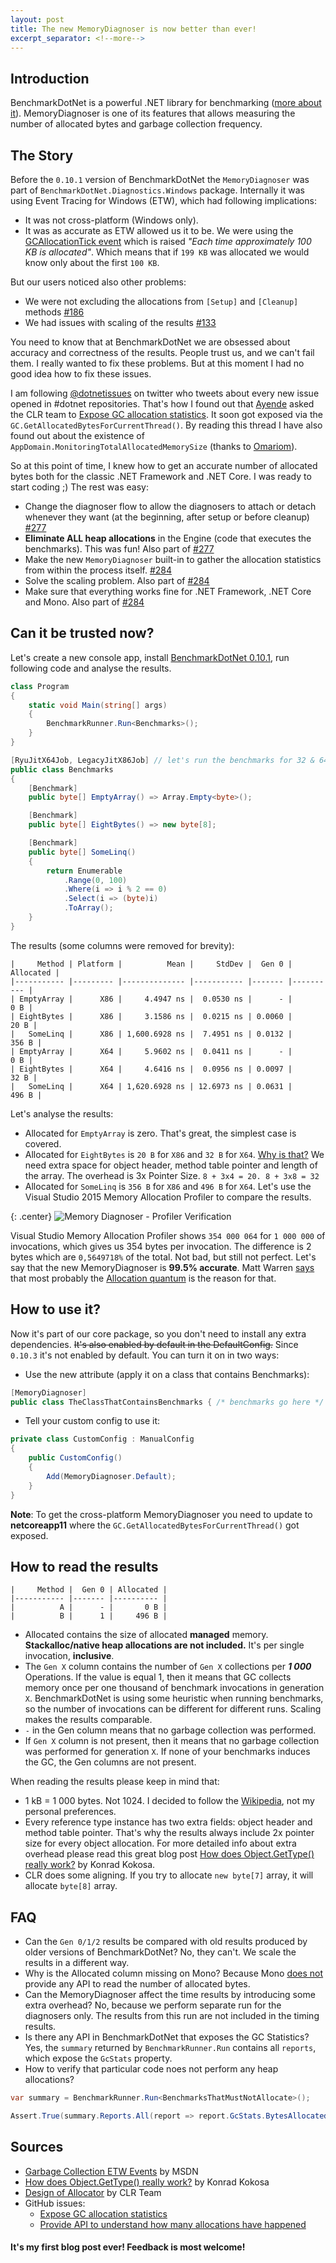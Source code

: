 ```yaml
---
layout: post
title: The new MemoryDiagnoser is now better than ever!
excerpt_separator: <!--more-->
---
```


## Introduction

BenchmarkDotNet is a powerful .NET library for benchmarking ([more about it](http://benchmarkdotnet.org/)). MemoryDiagnoser is one of its features that allows measuring the number of allocated bytes and garbage collection frequency.

## The Story

Before the `0.10.1` version of BenchmarkDotNet the `MemoryDiagnoser` was part of `BenchmarkDotNet.Diagnostics.Windows` package. Internally it was using Event Tracing for Windows (ETW), which had following implications:

* It was not cross-platform (Windows only).
* It was as accurate as ETW allowed us it to be. We were using the [GCAllocationTick event](https://msdn.microsoft.com/en-us/library/ff356162(v=vs.110).aspx#gcallocationtick_v2_event) which is raised *"Each time approximately 100 KB is allocated"*. Which means that if `199 KB` was allocated we would know only about the first `100 KB`.
<!--more-->

But our users noticed also other problems:

* We were not excluding the allocations from `[Setup]` and `[Cleanup]` methods [#186](https://github.com/dotnet/BenchmarkDotNet/issues/186)
* We had issues with scaling of the results [#133](https://github.com/dotnet/BenchmarkDotNet/issues/133)

You need to know that at BenchmarkDotNet we are obsessed about accuracy and correctness of the results. People trust us, and we can't fail them. I really wanted to fix these problems. But at this moment I had no good idea how to fix these issues.

I am following [@dotnetissues](https://twitter.com/dotnetissues) on twitter who tweets about every new issue opened in #dotnet repositories. That's how I found out that [Ayende](https://ayende.com/blog/m) asked the CLR team to [Expose GC allocation statistics](https://github.com/dotnet/coreclr/issues/6275). It soon got exposed via the `GC.GetAllocatedBytesForCurrentThread()`. By reading this thread I have also found out about the existence of `AppDomain.MonitoringTotalAllocatedMemorySize` (thanks to [Omariom](https://github.com/omariom)). 

So at this point of time, I knew how to get an accurate number of allocated bytes both for the classic .NET Framework and .NET Core. I was ready to start coding ;) The rest was easy:

* Change the diagnoser flow to allow the diagnosers to attach or detach whenever they want (at the beginning, after setup or before cleanup) [#277](https://github.com/dotnet/BenchmarkDotNet/pull/277)
*  **Eliminate ALL heap allocations** in the Engine (code that executes the benchmarks). This was fun! Also part of [#277](https://github.com/dotnet/BenchmarkDotNet/pull/277/commits)
* Make the new `MemoryDiagnoser` built-in to gather the allocation statistics from within the process itself.  [#284](https://github.com/dotnet/BenchmarkDotNet/pull/284)
* Solve the scaling problem. Also part of [#284](https://github.com/dotnet/BenchmarkDotNet/pull/284)
* Make sure that everything works fine for .NET Framework, .NET Core and Mono. Also part of [#284](https://github.com/dotnet/BenchmarkDotNet/pull/284)

## Can it be trusted now?

Let's create a new console app, install [BenchmarkDotNet 0.10.1](https://www.nuget.org/packages/BenchmarkDotNet/0.10.1), run following code and analyse the results.

```cs
class Program
{
    static void Main(string[] args)
    {
        BenchmarkRunner.Run<Benchmarks>();
    }
}

[RyuJitX64Job, LegacyJitX86Job] // let's run the benchmarks for 32 & 64 bit
public class Benchmarks
{
    [Benchmark]
    public byte[] EmptyArray() => Array.Empty<byte>();

    [Benchmark]
    public byte[] EightBytes() => new byte[8];

    [Benchmark]
    public byte[] SomeLinq()
    {
        return Enumerable
            .Range(0, 100)
            .Where(i => i % 2 == 0)
            .Select(i => (byte)i)
            .ToArray();
    }
}
```

The results (some columns were removed for brevity):

```
|     Method | Platform |          Mean |     StdDev |  Gen 0 | Allocated |
|----------- |--------- |-------------- |----------- |------- |---------- |
| EmptyArray |      X86 |     4.4947 ns |  0.0530 ns |      - |       0 B |
| EightBytes |      X86 |     3.1586 ns |  0.0215 ns | 0.0060 |      20 B |
|   SomeLinq |      X86 | 1,600.6928 ns |  7.4951 ns | 0.0132 |     356 B |
| EmptyArray |      X64 |     5.9602 ns |  0.0411 ns |      - |       0 B |
| EightBytes |      X64 |     4.6416 ns |  0.0956 ns | 0.0097 |      32 B |
|   SomeLinq |      X64 | 1,620.6928 ns | 12.6973 ns | 0.0631 |     496 B |
```

Let's analyse the results:

* Allocated for `EmptyArray` is zero. That's great, the simplest case is covered.
* Allocated for `EightBytes` is `20 B` for `X86` and `32 B` for `X64`. [Why is that?](http://stackoverflow.com/a/1589759) We need extra space for object header, method table pointer and length of the array. The overhead is 3x Pointer Size. `8 + 3x4 = 20. 8 + 3x8 = 32`
* Allocated for `SomeLinq` is `356 B` for `X86` and `496 B` for `X64`. Let's use the Visual Studio 2015 Memory Allocation Profiler to compare the results.

{: .center}
![Memory Diagnoser - Profiler Verification](/images/memoryDiagnoser_profilerVerification.png)

Visual Studio Memory Allocation Profiler shows `354 000 064` for `1 000 000` of invocations, which gives us 354 bytes per invocation. The difference is 2 bytes which are `0,5649718%` of the total. Not bad, but still not perfect. Let's say that the new MemoryDiagnoser is **99.5% accurate**. Matt Warren [says](https://github.com/dotnet/BenchmarkDotNet/pull/284#issuecomment-266724308) that most probably the [Allocation quantum](https://github.com/dotnet/coreclr/blob/master/Documentation/botr/garbage-collection.md#design-of-allocator) is the reason for that.


## How to use it?

Now it's part of our core package, so you don't need to install any extra dependencies. ~~It's also enabled by default in the DefaultConfig.~~ Since `0.10.3` it's not enabled by default. You can turn it on in two ways:

* Use the new attribute (apply it on a class that contains Benchmarks):

```cs
[MemoryDiagnoser]
public class TheClassThatContainsBenchmarks { /* benchmarks go here */ }
```

* Tell your custom config to use it:

```cs
private class CustomConfig : ManualConfig
{
    public CustomConfig()
    {
        Add(MemoryDiagnoser.Default);
    }
}
```

**Note**: To get the cross-platform MemoryDiagnoser you need to update to **netcoreapp11** where the `GC.GetAllocatedBytesForCurrentThread()` got exposed.

## How to read the results

```
|     Method |  Gen 0 | Allocated |
|----------- |------- |---------- |
|          A |      - |       0 B |
|          B |      1 |     496 B |
```

* Allocated contains the size of allocated **managed** memory. **Stackalloc/native heap allocations are not included.** It's per single invocation, **inclusive**.
* The `Gen X` column contains the number of `Gen X` collections per ***1 000*** Operations. If the value is equal 1, then it means that GC collects memory once per one thousand of benchmark invocations in generation `X`. BenchmarkDotNet is using some heuristic when running benchmarks, so the number of invocations can be different for different runs. Scaling makes the results comparable.
* `-` in the Gen column means that no garbage collection was performed.
* If `Gen X` column is not present, then it means that no garbage collection was performed for generation `X`. If none of your benchmarks induces the GC, the Gen columns are not present.


When reading the results please keep in mind that:

* 1 kB = 1 000 bytes. Not 1024. I decided to follow the [Wikipedia](https://en.wikipedia.org/wiki/Kilobyte), not my personal preferences.
* Every reference type instance has two extra fields: object header and method table pointer. That's why the results always include 2x pointer size for every object allocation. For more detailed info about extra overhead please read this great blog post [How does Object.GetType() really work?](http://tooslowexception.com/how-does-gettype-work/) by Konrad Kokosa.
* CLR does some aligning. If you try to allocate `new byte[7]` array, it will allocate `byte[8]` array.


## FAQ

* Can the `Gen 0/1/2` results be compared with old results produced by older versions of BenchmarkDotNet? No, they can't. We scale the results in a different way.
* Why is the Allocated column missing on Mono? Because Mono [does not](http://stackoverflow.com/questions/40234948/how-to-get-the-number-of-allocated-bytes-in-mono) provide any API to read the number of allocated bytes.
* Can the MemoryDiagnoser affect the time results by introducing some extra overhead? No, because we perform separate run for the diagnosers only. The results from this run are not included in the timing results.
* Is there any API in BenchmarkDotNet that exposes the GC Statistics? Yes, the `summary` returned by `BenchmarkRunner.Run` contains all `reports`, which expose the `GcStats` property.
* How to verify that particular code noes not perform any heap allocations?

```cs
var summary = BenchmarkRunner.Run<BenchmarksThatMustNotAllocate>();

Assert.True(summary.Reports.All(report => report.GcStats.BytesAllocatedPerOperation == 0));
```

## Sources

* [Garbage Collection ETW Events](https://msdn.microsoft.com/en-us/library/ff356162(v=vs.110).aspx#gcallocationtick_v2_event) by MSDN
* [How does Object.GetType() really work?](http://tooslowexception.com/how-does-gettype-work/) by Konrad Kokosa
* [Design of Allocator](https://github.com/dotnet/coreclr/blob/master/Documentation/botr/garbage-collection.md#design-of-allocator) by CLR Team
* GitHub issues:
	- [Expose GC allocation statistics](https://github.com/dotnet/coreclr/issues/6275)
	- [Provide API to understand how many allocations have happened](https://github.com/dotnet/corefx/issues/10157) 

#### It's my first blog post ever! Feedback is most welcome!
